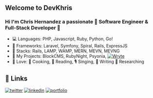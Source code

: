 ## Welcome to DevKhris
### Hi I'm Chris Hernandez a passionate :tada: Software Engineer & Full-Stack Developer :tada:

* 💻 Languages: PHP, Javascript, Ruby, Python, Go!
* 📐 Frameworks: Laravel, Symfony, Spiral, Rails, ExpressJS
* 🧰  Stacks: Rails, LAMP, WAMP, MERN, MEVN, MEVNG
* 💎 My Projects: BlockCMS, RubyNight, Psyonia, [![Wryte](https://img.shields.io/badge/Wryte-Register-blue)](https://w.osirishitech.com)
* 💙 Love: 🍘 Cooking, 📘 Reading, 🎙️ Singing, 📝 Writing 📜 Researching

## 🔗 Links

[![twitter](https://img.shields.io/badge/twitter-1DA1F2?style=for-the-badge&logo=twitter&logoColor=white)](https://twitter.com/devkhris)
[![linkedin](https://img.shields.io/badge/linkedin-0A66C2?style=for-the-badge&logo=linkedin&logoColor=white)](https://www.linkedin.com/in/devkhris)
[![portfolio](https://img.shields.io/badge/my_portfolio-000?style=for-the-badge&logo=ko-fi&logoColor=white)](https://devkhris.com/)
